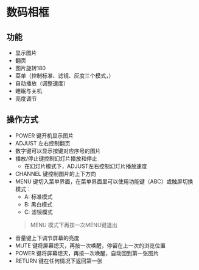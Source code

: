 # 数码相框
## 功能 
- 显示图片
- 翻页
- 图片旋转180
- 菜单（控制标准、滤镜、灰度三个模式，）
- 自动播放（调整速度）
- 睡眠与关机
- 亮度调节
## 操作方式
- POWER 键开机显示图片
- ADJUST 左右控制翻页
- 数字键可以显示按键对应序号的图片
- 播放/停止键控制幻灯片播放和停止
	- 在幻灯片模式下，ADJUST左右控制幻灯片播放速度
- CHANNEL 键控制图片的上下方向
- MENU 键切入菜单界面，在菜单界面里可以使用功能键（ABC）或触屏切换模式：
	- A: 标准模式
	- B: 黑白模式
	- C: 滤镜模式
	> MENU 模式下再按一次MENU键退出
- 音量键上下调节屏幕的亮度
- MUTE 键将屏幕熄灭，再按一次唤醒，停留在上一次的浏览位置
- POWER 键将屏幕熄灭，再按一次唤醒，自动回到第一张图片
- RETURN 键在任何情况下返回第一张
